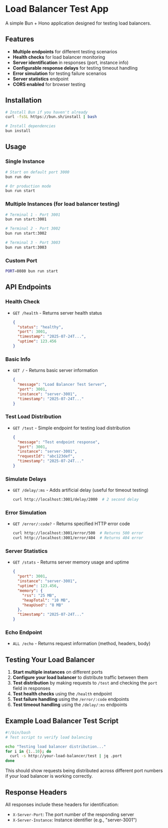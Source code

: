 # Load Balancer Test App

A simple Bun + Hono application designed for testing load balancers.

## Features

- **Multiple endpoints** for different testing scenarios
- **Health checks** for load balancer monitoring
- **Server identification** in responses (port, instance info)
- **Configurable response delays** for testing timeout handling
- **Error simulation** for testing failure scenarios
- **Server statistics** endpoint
- **CORS enabled** for browser testing

## Installation

```bash
# Install Bun if you haven't already
curl -fsSL https://bun.sh/install | bash

# Install dependencies
bun install
```

## Usage

### Single Instance
```bash
# Start on default port 3000
bun run dev

# Or production mode
bun run start
```

### Multiple Instances (for load balancer testing)
```bash
# Terminal 1 - Port 3001
bun run start:3001

# Terminal 2 - Port 3002  
bun run start:3002

# Terminal 3 - Port 3003
bun run start:3003
```

### Custom Port
```bash
PORT=8080 bun run start
```

## API Endpoints

### Health Check
- `GET /health` - Returns server health status
  ```json
  {
    "status": "healthy",
    "port": 3001,
    "timestamp": "2025-07-24T...",
    "uptime": 123.456
  }
  ```

### Basic Info
- `GET /` - Returns basic server information
  ```json
  {
    "message": "Load Balancer Test Server",
    "port": 3001,
    "instance": "server-3001",
    "timestamp": "2025-07-24T..."
  }
  ```

### Test Load Distribution
- `GET /test` - Simple endpoint for testing load distribution
  ```json
  {
    "message": "Test endpoint response",
    "port": 3001,
    "instance": "server-3001",
    "requestId": "abc123def",
    "timestamp": "2025-07-24T..."
  }
  ```

### Simulate Delays
- `GET /delay/:ms` - Adds artificial delay (useful for timeout testing)
  ```bash
  curl http://localhost:3001/delay/2000  # 2 second delay
  ```

### Error Simulation
- `GET /error/:code?` - Returns specified HTTP error code
  ```bash
  curl http://localhost:3001/error/500  # Returns 500 error
  curl http://localhost:3001/error/404  # Returns 404 error
  ```

### Server Statistics
- `GET /stats` - Returns server memory usage and uptime
  ```json
  {
    "port": 3001,
    "instance": "server-3001",
    "uptime": 123.456,
    "memory": {
      "rss": "25 MB",
      "heapTotal": "10 MB",
      "heapUsed": "8 MB"
    },
    "timestamp": "2025-07-24T..."
  }
  ```

### Echo Endpoint
- `ALL /echo` - Returns request information (method, headers, body)

## Testing Your Load Balancer

1. **Start multiple instances** on different ports
2. **Configure your load balancer** to distribute traffic between them
3. **Test distribution** by making requests to `/test` and checking the `port` field in responses
4. **Test health checks** using the `/health` endpoint
5. **Test failure handling** using the `/error/:code` endpoints
6. **Test timeout handling** using the `/delay/:ms` endpoints

## Example Load Balancer Test Script

```bash
#!/bin/bash
# Test script to verify load balancing

echo "Testing load balancer distribution..."
for i in {1..10}; do
  curl -s http://your-load-balancer/test | jq .port
done
```

This should show requests being distributed across different port numbers if your load balancer is working correctly.

## Response Headers

All responses include these headers for identification:
- `X-Server-Port`: The port number of the responding server
- `X-Server-Instance`: Instance identifier (e.g., "server-3001")
